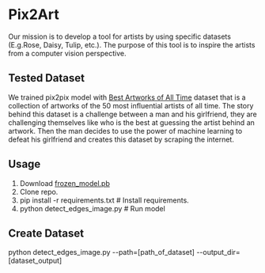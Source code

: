# Pix2Art
Our mission is to develop a tool for artists by using specific datasets (E.g.Rose, Daisy, Tulip, etc.). The purpose of this tool is to inspire the artists from a computer vision perspective.
## Tested Dataset
We trained pix2pix model with [Best Artworks of All Time](kaggle.com/ikarus777/best-artworks-of-all-time) dataset that is a collection of artworks of the 50 most influential artists of all time. The story behind this dataset is a challenge between a man and his girlfriend, they are challenging themselves like who is the best at guessing the artist behind an artwork. Then the man decides to use the power of machine learning to defeat his girlfriend and creates this dataset by scraping the internet.
## Usage
1. Download [frozen_model.pb](https://drive.google.com/file/d/1CjdINGYDAwMGWsSgxUYCyHOOBm5bkdIo/view?usp=sharing)
2. Clone repo.
3. pip install -r requirements.txt  # Install requirements.
4. python detect_edges_image.py   # Run model
## Create Dataset
python detect_edges_image.py --path=[path_of_dataset] --output_dir=[dataset_output]